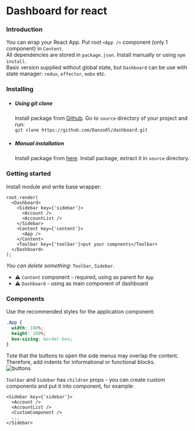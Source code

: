 # Dashboard for react

### Introduction

You can wrap your React App. Put root `<App />` component (only 1 component) in `Content`.  
All dependencies are stored in `package.json`. Install manually or using `npm install`.  
Basic version supplied without global state, but `Dashboard` can be use with state manager: `redux`, `effector`, `mobx` etc.

### Installing

- ##### Using git clone
  Install package from [Github](https://github.com/Danzo0l/dashboard). Go to `source` directory of your project and run:  
  `git clone https://github.com/Danzo0l/dashboard.git`
- ##### Manual installation
  Install package from [here](https://github.com/Danzo0l/dashboard). Install package, extract it in `source` directory.

### Getting started

Install module and write base wrapper:

```tsx
root.render(
  <Dashboard>
    <Sidebar key={'sidebar'}>
      <Account />
      <AccountList />
    </Sidebar>
    <Content key={'content'}>
      <App />
    </Content>
    <Toolbar key={'toolbar'}>put your compnents</Toolbar>
  </Dashboard>
);
```

_You can delete something_: `Toolbar`, `Sidebar`.

- **⚠️** `Content` component - required, using as parent for `App`
- **⚠️** `Dashboard` - using as main component of dashboard

### Components

Use the recommended styles for the application component:

```css
.App {
  width: 100%;
  height: 100%;
  box-sizing: border-box;
}
```

Тote that the buttons to open the side menus may overlap the content. Therefore, add indents for informational or functional blocks.  
![buttons](src/assets/img/readme_1.png)

`Toolbar` and `Sidebar` has `children` props - you can create custom components and put it into component, for example:

```tsx
<Sidebar key={'sidebar'}>
  <Account />
  <AccountList />
  <CustomComponent />
  ...
</Sidebar>
```
